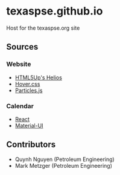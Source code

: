 # texaspse.github.io
Host for the texaspse.org site

## Sources

### Website
- [HTML5Up's Helios](https://html5up.net)
- [Hover.css](ianlunn.github.io/Hover/)
- [Particles.js](https://github.com/VincentGarreau/particles.js)

### Calendar
- [React](https://facebook.github.io/react/)
- [Material-UI](www.material-ui.com)

## Contributors

- Quynh Nguyen (Petroleum Engineering)
- Mark Metzger (Petroleum Engineering)
